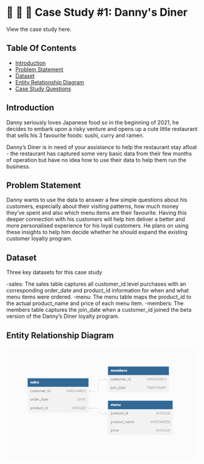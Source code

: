 # **🍜 🍛 🍣 Case Study #1: Danny's Diner**


View the case study here.


## **Table Of Contents**
- [Introduction](#introduction)
- [Problem Statement](#problem-statement)
- [Dataset](#dataset)
- [Entity Relationship Diagram](#entity-relationship-diagram)
- [Case Study Questions](#case-study-questions)

## Introduction
Danny seriously loves Japanese food so in the beginning of 2021, he decides to embark upon a risky venture and opens up a cute little restaurant that sells his 3 favourite foods: sushi, curry and ramen.

Danny’s Diner is in need of your assistance to help the restaurant stay afloat - the restaurant has captured some very basic data from their few months of operation but have no idea how to use their data to help them run the business.

## Problem Statement
Danny wants to use the data to answer a few simple questions about his customers, especially about their visiting patterns, how much money they’ve spent and also which menu items are their favourite. Having this deeper connection with his customers will help him deliver a better and more personalised experience for his loyal customers. He plans on using these insights to help him decide whether he should expand the existing customer loyalty program.

## Dataset
  Three key datasets for this case study

-sales: The sales table captures all customer_id level purchases with an corresponding order_date and product_id information for when and 
        what menu items were ordered.
-menu: The menu table maps the product_id to the actual product_name and price of each menu item.
-members: The members table captures the join_date when a customer_id joined the beta version of the Danny’s Diner loyalty program.

## Entity Relationship Diagram

![diagram](https://github.com/Ali-Nouman02/Danny-s-8-Week-SQL-Challenge/blob/7aa67f7f3c589e881549fb7608b978027082be5d/Case_study_1/ERP%20diagram.png)

